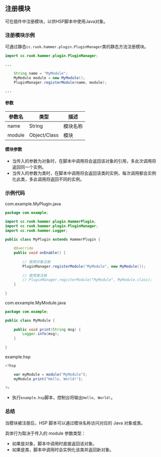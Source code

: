 ## 注册模块

可在插件中注册模块，以供HSP脚本中使用Java对象。

### 注册模块示例

可通过静态`cc.ruok.hammer.plugin.PluginManager`类的静态方法注册模块。

```java
import cc.ruok.hammer.plugin.PluginManager;

...

    String name = "MyModule";
    MyModule module = new MyModule();
    PluginManager.registerModule(name, module);

...
```

#### 参数
| 参数名    | 类型           | 描述   |
|--------|--------------|------|
| name   | String       | 模块名称 |
| module | Object/Class | 模块   |

#### 模块参数
- 当传入的参数为对象时，在脚本中调用将会返回该对象的引用，多此次调用将返回同一个实例。
- 当传入的参数为类时，在脚本中调用将会返回该类的实例，每次调用都会实例化此类，多此调用将返回不同的实例。

### 示例代码
com.example.MyPlugin.java
```java
package com.example;

import cc.ruok.hammer.plugin.HammerPlugin;
import cc.ruok.hammer.plugin.PluginManager;
import cc.ruok.hammer.Logger;

public class MyPlugin extends HammerPlugin {
    
    @Override
    public void onEnable() {
        
        // 使用对象注册
        PluginManager.registerModule("MyModule", new MyModule());
        
        // 使用类注册
        // PluginManager.registerModule("MyModule", MyModule.class);
    }
    
}
```

com.exxample.MyModule.java
```java
package com.example;

public class MyModule {
    
    public void print(String msg) {
        Logger.info(msg);
    }
    
}
```

example.hsp
```js
<?hsp

    var myModule = module("MyModule");
    myModule.print("Hello, World!");

?>
```

- 执行`example.hsp`脚本，控制台将输出`Hello, World!`。

### 总结
当模块被注册后，HSP 脚本可以通过模块名称访问对应的 Java 对象或类。

具体行为取决于传入的 module 参数类型： 
- 如果是对象，脚本中调用时直接返回该对象。 
- 如果是类，脚本中调用时会实例化该类并返回新对象。